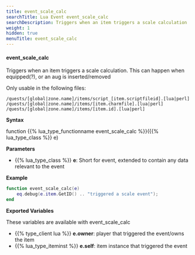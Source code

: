 ```yaml
---
title: event_scale_calc
searchTitle: Lua Event event_scale_calc
searchDescription: Triggers when an item triggers a scale calculation
weight: 1
hidden: true
menuTitle: event_scale_calc
---
```


#### event_scale_calc

Triggers when an item triggers a scale calculation. This can happen when equipped(?), or an aug is inserted/removed

Only usable in the following files:
```
/quests/[global|zone.name]/items/script_[item.scriptfileid].[lua|perl]
/quests/[global|zone.name]/items/[item.charmfile].[lua|perl]
/quests/[global|zone.name]/items/[item.id].[lua|perl]
```

**Syntax**

function {{% lua_type_functionname event_scale_calc %}}({{% lua_type_class %}} e)

**Parameters**

- {{% lua_type_class %}} **e**: Short for event, extended to contain any data relevant to the event

**Example**

```lua
function event_scale_calc(e)
    eq.debug(e.item.GetID() .. "triggered a scale event");
end
```

**Exported Variables**

These variables are available with event_scale_calc
- {{% type_client lua %}} **e.owner**: player that triggered the event/owns the item
- {{% lua_type_iteminst %}} **e.self**: item instance that triggered the event